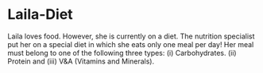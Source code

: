 # Laila-Diet
Laila loves food. However, she is currently on a diet. The nutrition specialist put her on a special diet in which she eats only one meal per day! Her meal must belong to one of the following three types: (i) Carbohydrates. (ii) Protein and (iii) V&amp;A (Vitamins and Minerals).
